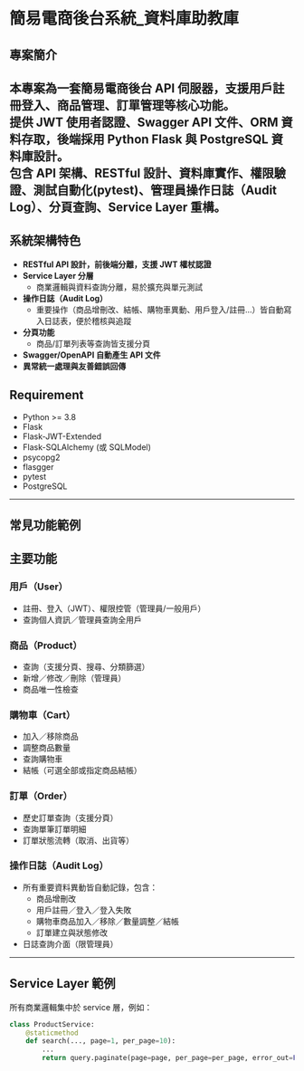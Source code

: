 # 簡易電商後台系統_資料庫助教庫

## 專案簡介
本專案為一套**簡易電商後台 API 伺服器**，支援用戶註冊登入、商品管理、訂單管理等核心功能。  
提供 JWT 使用者認證、Swagger API 文件、ORM 資料存取，後端採用 Python Flask 與 PostgreSQL 資料庫設計。  
包含 API 架構、RESTful 設計、資料庫實作、權限驗證、測試自動化(pytest)、管理員操作日誌（Audit Log）、分頁查詢、Service Layer 重構。  
---

## 系統架構特色

- **RESTful API 設計，前後端分離，支援 JWT 權杖認證**
- **Service Layer 分層**
  - 商業邏輯與資料查詢分離，易於擴充與單元測試
- **操作日誌（Audit Log）**  
  - 重要操作（商品增刪改、結帳、購物車異動、用戶登入/註冊...）皆自動寫入日誌表，便於稽核與追蹤
- **分頁功能**  
  - 商品/訂單列表等查詢皆支援分頁
- **Swagger/OpenAPI 自動產生 API 文件**  
- **異常統一處理與友善錯誤回傳**

## Requirement

- Python >= 3.8
- Flask
- Flask-JWT-Extended
- Flask-SQLAlchemy (或 SQLModel)
- psycopg2
- flasgger
- pytest
- PostgreSQL
---

## 常見功能範例
## 主要功能

### 用戶（User）
- 註冊、登入（JWT）、權限控管（管理員/一般用戶）
- 查詢個人資訊／管理員查詢全用戶

### 商品（Product）
- 查詢（支援分頁、搜尋、分類篩選）
- 新增／修改／刪除（管理員）
- 商品唯一性檢查

### 購物車（Cart）
- 加入／移除商品
- 調整商品數量
- 查詢購物車
- 結帳（可選全部或指定商品結帳）

### 訂單（Order）
- 歷史訂單查詢（支援分頁）
- 查詢單筆訂單明細
- 訂單狀態流轉（取消、出貨等）

### **操作日誌（Audit Log）**
- 所有重要資料異動皆自動記錄，包含：
  - 商品增刪改
  - 用戶註冊／登入／登入失敗
  - 購物車商品加入／移除／數量調整／結帳
  - 訂單建立與狀態修改
- 日誌查詢介面（限管理員）

---

## Service Layer 範例

所有商業邏輯集中於 service 層，例如：

```python
class ProductService:
    @staticmethod
    def search(..., page=1, per_page=10):
        ...
        return query.paginate(page=page, per_page=per_page, error_out=False)
